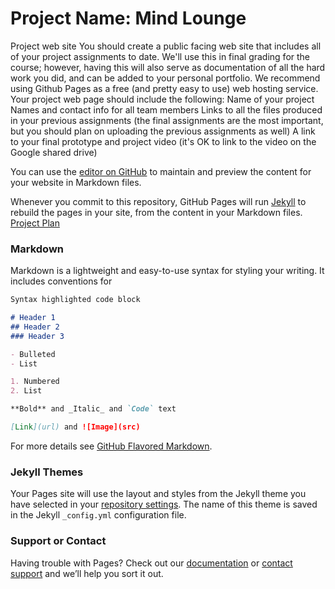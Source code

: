 # Project Name: Mind Lounge
Project web site
You should create a public facing web site that includes all of your project assignments to date. We'll use this in final grading for the course; however, having this will also serve as documentation of all the hard work you did, and can be added to your personal portfolio. We recommend using Github Pages as a free (and pretty easy to use) web hosting service.
Your project web page should include the following:
Name of your project
Names and contact info for all team members
Links to all the files produced in your previous assignments (the final assignments are the most important, but you should plan on uploading the previous assignments as well)
A link to your final prototype and project video (it's OK to link to the video on the Google shared drive)

You can use the [editor on GitHub](https://github.com/qlychee/qlychee.github.io/edit/master/README.md) to maintain and preview the content for your website in Markdown files.

Whenever you commit to this repository, GitHub Pages will run [Jekyll](https://jekyllrb.com/) to rebuild the pages in your site, from the content in your Markdown files.
[Project Plan](https://github.com/qlychee/qlychee.github.io/blob/master/Qiu_Luo_GroupProjectPlan.pdf)
### Markdown

Markdown is a lightweight and easy-to-use syntax for styling your writing. It includes conventions for

```markdown
Syntax highlighted code block

# Header 1
## Header 2
### Header 3

- Bulleted
- List

1. Numbered
2. List

**Bold** and _Italic_ and `Code` text

[Link](url) and ![Image](src)
```

For more details see [GitHub Flavored Markdown](https://guides.github.com/features/mastering-markdown/).

### Jekyll Themes

Your Pages site will use the layout and styles from the Jekyll theme you have selected in your [repository settings](https://github.com/qlychee/qlychee.github.io/settings). The name of this theme is saved in the Jekyll `_config.yml` configuration file.

### Support or Contact

Having trouble with Pages? Check out our [documentation](https://help.github.com/categories/github-pages-basics/) or [contact support](https://github.com/contact) and we’ll help you sort it out.
